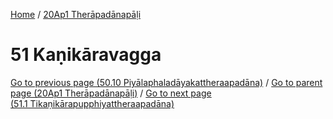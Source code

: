 
[Home](/) / [20Ap1 Therāpadānapāḷi](../20Ap1.md)

# 51 Kaṇikāravagga


[Go to previous page (50.10 Piyālaphaladāyakattheraapadāna)](50/50.10.md) / [Go to parent page (20Ap1 Therāpadānapāḷi)](0.md) / [Go to next page (51.1 Tikaṇikārapupphiyattheraapadāna)](51/51.1.md)


